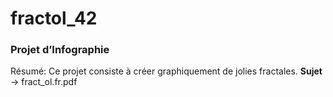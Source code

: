 # fractol_42

### Projet d’Infographie

Résumé: Ce projet consiste à créer graphiquement de jolies fractales. __Sujet__ -> fract_ol.fr.pdf
